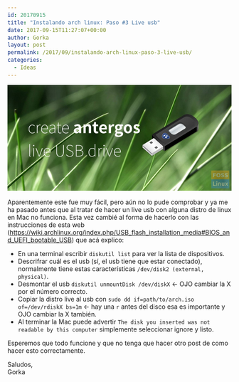 ```yaml
---
id: 20170915
title: "Instalando arch linux: Paso #3 Live usb"
date: 2017-09-15T11:27:07+00:00
author: Gorka
layout: post
permalink: /2017/09/instalando-arch-linux-paso-3-live-usb/
categories:
  - Ideas
---
```

<img style="margin: auto;" src="/public/img/2017/09/antergos-live-usb-drive.jpg" alt="Antergos live usb" />

Aparentemente este fue muy fácil, pero aún no lo pude comprobar y ya me ha pasado antes que al tratar de hacer un live usb con alguna distro de linux en Mac no funciona. Esta vez cambié al forma de hacerlo con las instrucciones de esta web (https://wiki.archlinux.org/index.php/USB_flash_installation_media#BIOS_and_UEFI_bootable_USB) que acá explico:

- En una terminal escribir `diskutil list` para ver la lista de dispositivos.
- Descrifrar cuál es el usb (sí, el usb tiene que estar conectado), normalmente tiene estas características `/dev/disk2 (external, physical)`.
- Desmontar el usb `diskutil unmountDisk /dev/diskX` <- OJO cambiar la X por el número correcto.
- Copiar la distro live al usb con `sudo dd if=path/to/arch.iso of=/dev/rdiskX bs=1m` <- hay una `r` antes del disco esa es importante y OJO cambiar la X también.
- Al terminar la Mac puede advertir `The disk you inserted was not readable by this computer` simplemente seleccionar ignore y listo.

Esperemos que todo funcione y que no tenga que hacer otro post de como hacer esto correctamente.

Saludos,<br />
Gorka
